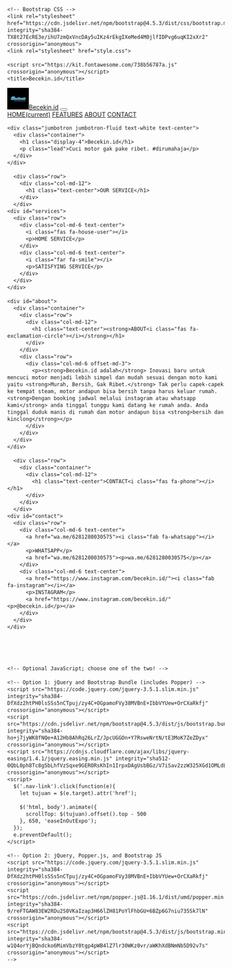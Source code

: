 <!doctype html>
<html lang="en">
  <head>
    <!-- Required meta tags -->
    <meta charset="utf-8">
    <meta name="viewport" content="width=device-width, initial-scale=1, shrink-to-fit=no">

    <!-- Bootstrap CSS -->
    <link rel="stylesheet" href="https://cdn.jsdelivr.net/npm/bootstrap@4.5.3/dist/css/bootstrap.min.css" integrity="sha384-TX8t27EcRE3e/ihU7zmQxVncDAy5uIKz4rEkgIXeMed4M0jlfIDPvg6uqKI2xXr2" crossorigin="anonymous">
    <link rel="stylesheet" href="style.css">

    <script src="https://kit.fontawesome.com/738b56787a.js" crossorigin="anonymous"></script>
    <title>Becekin.id</title>
  </head>
  <body>
    <nav class="navbar navbar-expand-lg navbar-dark">
    <div class="container">
      <a class="navbar-brand" href="index.html"><img src="InShot_20191212_130550021.jpg" width="50" alt="logo Becekin.id">Becekin.id</a>
        <button class="navbar-toggler" type="button" data-toggle="collapse" data-target="#navbarNavAltMarkup" aria-controls="navbarNavAltMarkup" aria-expanded="false" aria-label="Toggle navigation">
          <span class="navbar-toggler-icon"></span>
        </button>
        <div class="collapse navbar-collapse" id="navbarNavAltMarkup">
          <div class="navbar-nav ml-auto">
            <a class="nav-link active" href="#home">HOME<span class="sr-only">(current)</span></a>
            <a class="nav-link" href="#services">FEATURES</a>
            <a class="nav-link" href="#about">ABOUT</a>
            <a class="nav-link" href="#contact">CONTACT</a>
          </div>
        </div>
      </nav>
    </div>

    <div class="jumbotron jumbotron-fluid text-white text-center">
      <div class="container">
        <h1 class="display-4">Becekin.id</h1>
        <p class="lead">Cuci motor gak pake ribet. #dirumahaja</p>
      </div>
    </div>

      <div class="row">
        <div class="col-md-12">
          <h1 class="text-center">OUR SERVICE</h1>
        </div>
      </div>
    <div id="services">
      <div class="row">
        <div class="col-md-6 text-center">
          <i class="fas fa-house-user"></i>
          <p>HOME SERVICE</p>
        </div>
        <div class="col-md-6 text-center">
          <i class="far fa-smile"></i>
          <p>SATISFYING SERVICE</p>
        </div>
      </div>
    </div>

    <div id="about">
      <div class="container">
        <div class="row">
          <div class="col-md-12">
            <h1 class="text-center"><strong>ABOUT<i class="fas fa-exclamation-circle"></i></strong></h1>
          </div>
        </div>
        <div class="row">
          <div class="col-md-6 offset-md-3">
            <p><strong>Becekin.id adalah</strong> Inovasi baru untuk mencuci motor menjadi lebih simpel dan mudah sesuai dengan moto kami yaitu <strong>Murah, Bersih, Gak Ribet.</strong> Tak perlu capek-capek ke tempat steam, motor andapun bisa bersih tanpa harus keluar rumah. <strong>Dengan booking jadwal melalui instagram atau whatsapp kami</strong> anda tinggal tunggu kami datang ke rumah anda. Anda tinggal duduk manis di rumah dan motor andapun bisa <strong>bersih dan kinclong</strong></p>
          </div>
        </div>
      </div>
    </div>

      <div class="row">
        <div class="container">
          <div class="col-md-12">
            <h1 class="text-center">CONTACT<i class="fas fa-phone"></i></h1>
          </div>
        </div>
      </div>
    <div id="contact">
      <div class="row">
        <div class="col-md-6 text-center">
          <a href="wa.me/6281280030575"><i class="fab fa-whatsapp"></i></a>
          <p>WHATSAPP</p>
          <a href="wa.me/6281280030575"><p>wa.me/6281280030575</p></a>
        </div>
        <div class="col-md-6 text-center">
          <a href="https://www.instagram.com/becekin.id/"><i class="fab fa-instagram"></i></a>
          <p>INSTAGRAM</p>
          <a href="https://www.instagram.com/becekin.id/"<p>@becekin.id</p></a>
        </div>
      </div>
    </div>
    
    



    <!-- Optional JavaScript; choose one of the two! -->

    <!-- Option 1: jQuery and Bootstrap Bundle (includes Popper) -->
    <script src="https://code.jquery.com/jquery-3.5.1.slim.min.js" integrity="sha384-DfXdz2htPH0lsSSs5nCTpuj/zy4C+OGpamoFVy38MVBnE+IbbVYUew+OrCXaRkfj" crossorigin="anonymous"></script>
    <script src="https://cdn.jsdelivr.net/npm/bootstrap@4.5.3/dist/js/bootstrap.bundle.min.js" integrity="sha384-ho+j7jyWK8fNQe+A12Hb8AhRq26LrZ/JpcUGGOn+Y7RsweNrtN/tE3MoK7ZeZDyx" crossorigin="anonymous"></script>
    <script src="https://cdnjs.cloudflare.com/ajax/libs/jquery-easing/1.4.1/jquery.easing.min.js" integrity="sha512-0QbL0ph8Tc8g5bLhfVzSqxe9GERORsKhIn1IrpxDAgUsbBGz/V7iSav2zzW325XGd1OMLdL4UiqRJj702IeqnQ==" crossorigin="anonymous"></script>
    <script>
      $('.nav-link').click(function(e){
        let tujuan = $(e.target).attr('href');

        $('html, body').animate({
          scrollTop: $(tujuan).offset().top - 500
        }, 650, 'easeInOutExpo');
      });
      e.preventDefault();
    </script>

    <!-- Option 2: jQuery, Popper.js, and Bootstrap JS
    <script src="https://code.jquery.com/jquery-3.5.1.slim.min.js" integrity="sha384-DfXdz2htPH0lsSSs5nCTpuj/zy4C+OGpamoFVy38MVBnE+IbbVYUew+OrCXaRkfj" crossorigin="anonymous"></script>
    <script src="https://cdn.jsdelivr.net/npm/popper.js@1.16.1/dist/umd/popper.min.js" integrity="sha384-9/reFTGAW83EW2RDu2S0VKaIzap3H66lZH81PoYlFhbGU+6BZp6G7niu735Sk7lN" crossorigin="anonymous"></script>
    <script src="https://cdn.jsdelivr.net/npm/bootstrap@4.5.3/dist/js/bootstrap.min.js" integrity="sha384-w1Q4orYjBQndcko6MimVbzY0tgp4pWB4lZ7lr30WKz0vr/aWKhXdBNmNb5D92v7s" crossorigin="anonymous"></script>
    -->
  </body>
</html>
